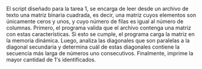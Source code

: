 El script diseñado para la tarea 1, se encarga de leer desde un archivo de texto una matriz binaria cuadrada, es decir, una matriz cuyos elementos son únicamente ceros y unos, y cuyo número de filas es igual al número de columnas. Primero, el programa valida que el archivo contenga una matriz con estas características. Si esto se cumple, el programa carga la matriz en la memoria dinámica. Luego, analiza las diagonales que son paralelas a la diagonal secundaria y determina cuál de estas diagonales contiene la secuencia más larga de números uno consecutivos. Finalmente, imprime la mayor cantidad de 1's identificados.

